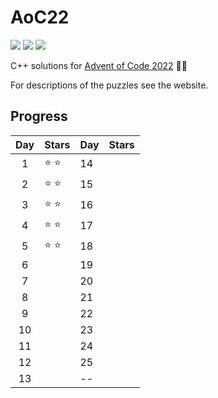 # AoC22

![](https://img.shields.io/badge/C%2B%2B-Builds-blue) ![](https://img.shields.io/badge/AoC-2022-green) ![](https://img.shields.io/badge/CodeQuality-Suspicious-red)

C++ solutions for [Advent of Code 2022](https://adventofcode.com/2022) 🎄🎅

For descriptions of the puzzles see the website.

## Progress

| Day | Stars | Day | Stars |
|:--:|---|---|---|
|  1 | :star: :star: | 14  |   |
|  2 | :star: :star: | 15  |   |
|  3 | :star: :star: | 16  |   |
|  4 | :star: :star: | 17  |   |
|  5 | :star: :star: | 18  |   |
|  6 |  | 19  |   |
|  7 |  | 20  |   |
|  8 |  | 21  |   |
|  9 |  | 22  |   |
| 10 |  | 23  |   |
| 11 |  | 24  |   |
| 12 |  | 25  |   |
| 13 |  | --  |   |
